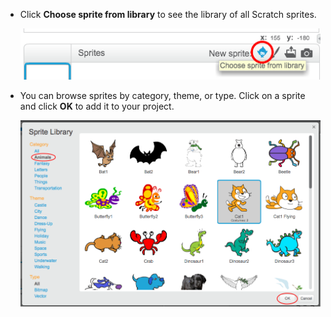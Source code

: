 + Click **Choose sprite from library** to see the library of all Scratch sprites.
    
    ![截圖](images/sprite-library.png)

+ You can browse sprites by category, theme, or type. Click on a sprite and click **OK** to add it to your project.
    
    ![截圖](images/sprite-choose.png)